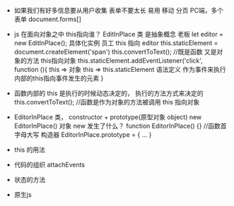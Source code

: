 - 如果我们有好多信息要从用户收集
    表单不要太长  易用
    移动  分页
    PC端，多个表单  document.forms[]
- js  在面向对象之中  this指向谁？
EditInPlace 类   是抽象概念  老板
let editor = new EditInPlace();   具体化实例  员工
this 指向 editor
this.staticElement = document.createElement('span')
this.convertToText();  //既是函数  又是对象的方法   this指向对象
this.staticElement.addEventListener('click', function (){
    this => 对象
    this => this.staticElement  语法定义
    作为事件来执行   内部的this指向事件发生的元素
}
- 函数内部的 this 是执行的时候动态决定的， 执行的方法方式来决定的
    this.convertToText();   //函数是作为对象的方法被调用  this 指向对象

- EditorInPlace  类， constructor + prototype(原型对象 object)
new EditorInPlace() 对象  new 发生了什么？
function EditorInPlace() {}   //函数首字母大写  构造器
EditorInPlace.prototype = { 
    ...
}
- this 的用法
- 代码的组织 attachEvents
- 状态的方法 
- 原生js